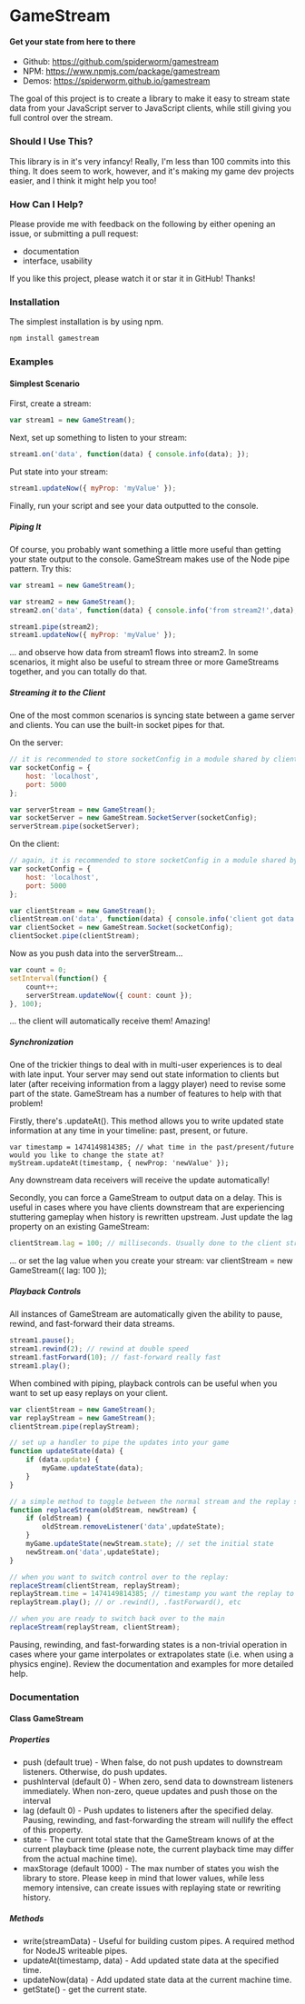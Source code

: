 
# GameStream
#### Get your state from here to there

- Github: https://github.com/spiderworm/gamestream
- NPM: https://www.npmjs.com/package/gamestream
- Demos: https://spiderworm.github.io/gamestream

The goal of this project is to create a library to make it easy to stream state data from your JavaScript server to JavaScript clients, while still giving you full control over the stream.

### Should I Use This?

This library is in it's very infancy! Really, I'm less than 100 commits into this thing. It does seem to work, however, and it's making my game dev projects easier, and I think it might help you too!

### How Can I Help?

Please provide me with feedback on the following by either opening an issue, or submitting a pull request:
- documentation
- interface, usability

If you like this project, please watch it or star it in GitHub! Thanks!

### Installation

The simplest installation is by using npm.

```bash
npm install gamestream
```

### Examples

#### Simplest Scenario
First, create a stream:
```javascript
var stream1 = new GameStream();
```
Next, set up something to listen to your stream:
```javascript
stream1.on('data', function(data) { console.info(data); });
```
Put state into your stream:
```javascript
stream1.updateNow({ myProp: 'myValue' });
```
Finally, run your script and see your data outputted to the console.

##### Piping It
Of course, you probably want something a little more useful than getting your state output to the console. GameStream makes use of the Node pipe pattern. Try this:
```javascript
var stream1 = new GameStream();

var stream2 = new GameStream();
stream2.on('data', function(data) { console.info('from stream2!',data); });

stream1.pipe(stream2);
stream1.updateNow({ myProp: 'myValue' });
```
... and observe how data from stream1 flows into stream2. In some scenarios, it might also be useful to stream three or more GameStreams together, and you can totally do that.

##### Streaming it to the Client
One of the most common scenarios is syncing state between a game server and clients. You can use the built-in socket pipes for that.

On the server:
```javascript
// it is recommended to store socketConfig in a module shared by client and server.
var socketConfig = {
    host: 'localhost',
    port: 5000
};

var serverStream = new GameStream();
var socketServer = new GameStream.SocketServer(socketConfig);
serverStream.pipe(socketServer);
```

On the client:
```javascript
// again, it is recommended to store socketConfig in a module shared by client and server.
var socketConfig = {
    host: 'localhost',
    port: 5000
};

var clientStream = new GameStream();
clientStream.on('data', function(data) { console.info('client got data!', data); });
var clientSocket = new GameStream.Socket(socketConfig);
clientSocket.pipe(clientStream);
```

Now as you push data into the serverStream...

```javascript
var count = 0;
setInterval(function() {
    count++;
    serverStream.updateNow({ count: count });
}, 100);
```

... the client will automatically receive them! Amazing!

##### Synchronization
One of the trickier things to deal with in multi-user experiences is to deal with late input. Your server may send out state information to clients but later (after receiving information from a laggy player) need to revise some part of the state. GameStream has a number of features to help with that problem!

Firstly, there's .updateAt(). This method allows you to write updated state information at any time in your timeline: past, present, or future.
```
var timestamp = 1474149814385; // what time in the past/present/future would you like to change the state at?
myStream.updateAt(timestamp, { newProp: 'newValue' });
```
Any downstream data receivers will receive the update automatically!

Secondly, you can force a GameStream to output data on a delay. This is useful in cases where you have clients downstream that are experiencing stuttering gameplay when history is rewritten upstream. Just update the lag property on an existing GameStream:
```javascript
clientStream.lag = 100; // milliseconds. Usually done to the client stream
```
... or set the lag value when you create your stream:
var clientStream = new GameStream({ lag: 100 });

##### Playback Controls
All instances of GameStream are automatically given the ability to pause, rewind, and fast-forward their data streams.

```javascript
stream1.pause();
stream1.rewind(2); // rewind at double speed
stream1.fastForward(10); // fast-forward really fast
stream1.play();
```

When combined with piping, playback controls can be useful when you want to set up easy replays on your client.
```javascript
var clientStream = new GameStream();
var replayStream = new GameStream();
clientStream.pipe(replayStream);

// set up a handler to pipe the updates into your game
function updateState(data) {
    if (data.update) {
        myGame.updateState(data);
    }
}

// a simple method to toggle between the normal stream and the replay stream
function replaceStream(oldStream, newStream) {
    if (oldStream) {
        oldStream.removeListener('data',updateState);
    }
    myGame.updateState(newStream.state); // set the initial state
    newStream.on('data',updateState);
}

// when you want to switch control over to the replay:
replaceStream(clientStream, replayStream);
replayStream.time = 1474149814385; // timestamp you want the replay to start at
replayStream.play(); // or .rewind(), .fastForward(), etc

// when you are ready to switch back over to the main
replaceStream(replayStream, clientStream);
```

Pausing, rewinding, and fast-forwarding states is a non-trivial operation in cases where your game interpolates or extrapolates state (i.e. when using a physics engine). Review the documentation and examples for more detailed help.

### Documentation

#### Class GameStream
##### Properties
- push (default true) - When false, do not push updates to downstream listeners. Otherwise, do push updates.
- pushInterval (default 0) - When zero, send data to downstream listeners immediately. When non-zero, queue updates and push those on the interval
- lag (default 0) - Push updates to listeners after the specified delay. Pausing, rewinding, and fast-forwarding the stream will nullify the effect of this property.
- state - The current total state that the GameStream knows of at the current playback time (please note, the current playback time may differ from the actual machine time).
- maxStorage (default 1000) - The max number of states you wish the library to store. Please keep in mind that lower values, while less memory intensive, can create issues with replaying state or rewriting history.

##### Methods
- write(streamData) - Useful for building custom pipes. A required method for NodeJS writeable pipes.
- updateAt(timestamp, data) - Add updated state data at the specified time.
- updateNow(data) - Add updated state data at the current machine time.
- getState() - get the current state.
